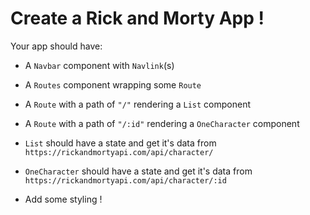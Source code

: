 # Create a Rick and Morty App !

Your app should have:

- A `Navbar` component with `Navlink`(s)
- A `Routes` component wrapping some `Route`
- A `Route` with a path of `"/"` rendering a `List` component
- A `Route` with a path of `"/:id"` rendering a `OneCharacter` component

- `List` should have a state and get it's data from `https://rickandmortyapi.com/api/character/`
- `OneCharacter` should have a state and get it's data from `https://rickandmortyapi.com/api/character/:id`

- Add some styling !
